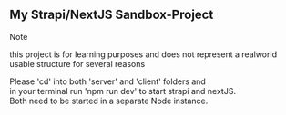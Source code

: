 ## My Strapi/NextJS Sandbox-Project  
  
> [!NOTE]
> this project is for learning purposes 
> and does not represent a realworld usable 
> structure for several reasons
  
Please 'cd' into both 'server' and 'client' folders and  
in your terminal run 'npm run dev' to start strapi and nextJS.  
Both need to be started in a separate Node instance.
